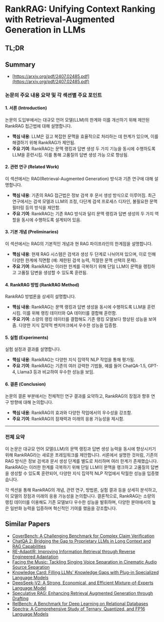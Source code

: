 # RankRAG: Unifying Context Ranking with Retrieval-Augmented Generation in LLMs
## TL;DR
## Summary
- [https://arxiv.org/pdf/2407.02485.pdf](https://arxiv.org/pdf/2407.02485.pdf)

### 논문의 주요 내용 요약 및 각 섹션별 주요 포인트

#### 1. 서론 (Introduction)
논문의 도입부에서는 대규모 언어 모델(LLM)의 한계와 이를 개선하기 위해 제안된 RankRAG 접근법에 대해 설명합니다. 
- **핵심 내용**: LLM은 길고 복잡한 문맥을 효율적으로 처리하는 데 한계가 있으며, 이를 해결하기 위해 RankRAG가 제안됨.
- **주요 기여**: RankRAG는 문맥 랭킹과 답변 생성 두 가지 기능을 동시에 수행하도록 LLM을 훈련시킴. 이를 통해 고품질의 답변 생성 가능
으로 향상됨.

#### 2. 관련 연구 (Related Work)
이 섹션에서는 RAG(Retrieval-Augmented Generation) 방식과 기존 연구에 대해 설명합니다.
- **핵심 내용**: 기존의 RAG 접근법은 정보 검색 후 문서 생성 방식으로 이루어짐. 최근 연구에서는 검색 모델과 LLM의 조정, 다단계 검색 프로세스
디자인, 불필요한 문맥 필터링 등의 방식을 제안함.
- **주요 기여**: RankRAG는 기존 RAG 방식과 달리 문맥 랭킹과 답변 생성의 두 가지 역할을 동시에 수행하도록 설계되어 있음.

#### 3. 기본 개념 (Preliminaries)
이 섹션에서는 RAG의 기본적인 개념과 현 RAG 파이프라인의 한계점을 설명합니다.
- **핵심 내용**: 현재 RAG 시스템은 검색과 생성 두 단계로 나뉘어져 있으며, 이로 인해 다양한 한계에 직면함 (예: 제한된 검색 능력, 적절한 문맥 선택의
문제).
- **주요 기여**: RankRAG는 이러한 한계를 극복하기 위해 단일 LLM이 문맥을 랭킹하고 고품질 답변을 생성할 수 있도록 훈련됨.

#### 4. RankRAG 방법 (RankRAG Method)
RankRAG 방법론을 상세히 설명합니다.
- **핵심 내용**: RankRAG는 문맥 랭킹과 답변 생성을 동시에 수행하도록 LLM을 훈련시킴. 이를 위해 랭킹 데이터와 QA 데이터를 결합해 훈련함.
- **주요 기여**: 소량의 랭킹 데이터를 결합해도 기존 랭킹 모델보다 향상된 성능을 보여줌. 다양한 지식 집약적 벤치마크에서 우수한 성능을 입증함.

#### 5. 실험 (Experiments)
실험 설정과 결과를 설명합니다.
- **핵심 내용**: RankRAG는 다양한 지식 집약적 NLP 작업을 통해 평가됨.
- **주요 기여**: RankRAG는 기존의 여러 강력한 기법들, 예를 들어 ChatQA-1.5, GPT-4, Llama3 등과 비교하여 우수한 성능을 보임.

#### 6. 결론 (Conclusion)
논문의 결론 부분에서는 전체적인 연구 결과를 요약하고, RankRAG의 장점과 향후 연구 방향에 대해 논의합니다.
- **핵심 내용**: RankRAG의 효과와 다양한 작업에서의 우수성을 강조함.
- **주요 기여**: RankRAG의 잠재력과 미래의 응용 가능성을 제시함.

---

### 전체 요약
이 논문은 대규모 언어 모델(LLM)의 문맥 랭킹과 답변 생성 능력을 동시에 향상시키기 위해 RankRAG라는 새로운 프레임워크를 제안합니다. 서론에서 설명한 것처럼, 기존의 RAG 방식은 정보 검색과 문서 생성 단계를 별도로 처리하며 여러 한계가 존재했습니다. RankRAG는 이러한 한계를 극복하기 위해 단일 LLM이 문맥을 랭크하고 고품질의 답변을 생성할 수 있도록 훈련되어, 다양한 지식 집약적 NLP 작업에서 탁월한 성능을 입증했습니다.

각 섹션을 통해 RankRAG의 개념, 관련 연구, 방법론, 실험 결과 등을 상세히 분석하고, 이 모델의 장점과 미래의 응용 가능성을 논의합니다. 결론적으로, RankRAG는 소량의 랭킹 데이터를 이용해도 기존 모델보다 우수한 성능을 발휘하며, 다양한 분야에서의 높은 일반화 능력을 입증하며 혁신적인 기여를 했음을 강조합니다.

## Similar Papers
- [CoverBench: A Challenging Benchmark for Complex Claim Verification](2408.03325.md)
- [ChatQA 2: Bridging the Gap to Proprietary LLMs in Long Context and RAG Capabilities](2407.14482.md)
- [RE-AdaptIR: Improving Information Retrieval through Reverse Engineered Adaptation](2406.14764.md)
- [Facing the Music: Tackling Singing Voice Separation in Cinematic Audio Source Separation](2408.03588.md)
- [Knowledge Card: Filling LLMs' Knowledge Gaps with Plug-in Specialized Language Models](2305.09955.md)
- [DeepSeek-V2: A Strong, Economical, and Efficient Mixture-of-Experts Language Model](2405.04434.md)
- [Speculative RAG: Enhancing Retrieval Augmented Generation through Drafting](2407.08223.md)
- [RelBench: A Benchmark for Deep Learning on Relational Databases](2407.20060.md)
- [Spectra: A Comprehensive Study of Ternary, Quantized, and FP16 Language Models](2407.12327.md)
